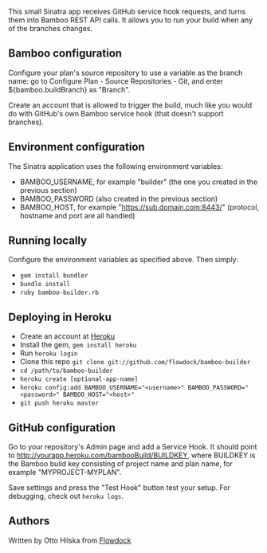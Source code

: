 This small Sinatra app receives GitHub service hook requests, and turns them into Bamboo REST API calls.
It allows you to run your build when any of the branches changes.

Bamboo configuration
--------------------

Configure your plan's source repository to use a variable as the branch name: go to Configure Plan - Source Repositories - Git,
and enter ${bamboo.buildBranch} as "Branch".

Create an account that is allowed to trigger the build, much like you would do with GitHub's own Bamboo service hook (that doesn't
support branches).

Environment configuration
-------------------------

The Sinatra application uses the following environment variables:

* BAMBOO\_USERNAME, for example "builder" (the one you created in the previous section)
* BAMBOO\_PASSWORD (also created in the previous section)
* BAMBOO\_HOST, for example "https://sub.domain.com:8443/" (protocol, hostname and port are all handled)

Running locally
---------------

Configure the environment variables as specified above. Then simply:

* `gem install bundler`
* `bundle install`
* `ruby bamboo-builder.rb`

Deploying in Heroku
-------------------

* Create an account at [Heroku](http://heroku.com/)
* Install the gem, `gem install heroku`
* Run `heroku login`
* Clone this repo `git clone git://github.com/flowdock/bamboo-builder`
* `cd /path/to/bamboo-builder`
* `heroku create [optional-app-name]`
* `heroku config:add BAMBOO_USERNAME="<username>" BAMBOO_PASSWORD="<password>" BAMBOO_HOST="<host>"`
* `git push heroku master`

GitHub configuration
--------------------

Go to your repository's Admin page and add a Service Hook. It should point to http://yourapp.heroku.com/bambooBuild/BUILDKEY,
where BUILDKEY is the Bamboo build key consisting of project name and plan name, for example "MYPROJECT-MYPLAN".

Save settings and press the "Test Hook" button test your setup. For debugging, check out `heroku logs`.

Authors
-------

Written by Otto Hilska from [Flowdock](http://www.flowdock.com/)
